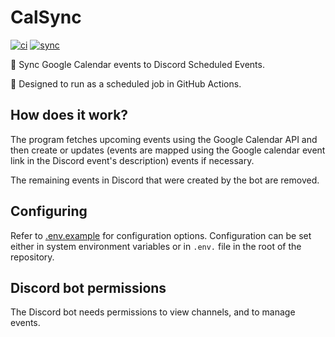 # CalSync

[![ci](https://github.com/acm-uic/calsync/actions/workflows/ci.yml/badge.svg)](https://github.com/acm-uic/calsync/actions/workflows/ci.yml)
[![sync](https://github.com/acm-uic/calsync/actions/workflows/sync.yml/badge.svg)](https://github.com/acm-uic/calsync/actions/workflows/sync.yml)

🔁 Sync Google Calendar events to Discord Scheduled Events.

🤖 Designed to run as a scheduled job in GitHub Actions.

## How does it work?

The program fetches upcoming events using the Google Calendar API and then
create or updates (events are mapped using the Google calendar event link in the
Discord event's description) events if necessary.

The remaining events in Discord that were created by the bot are removed.

## Configuring

Refer to [.env.example](.env.example) for configuration options. Configuration
can be set either in system environment variables or in `.env.` file in the root
of the repository.

## Discord bot permissions

The Discord bot needs permissions to view channels, and to manage events.
